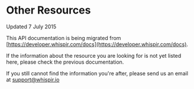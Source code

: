 # Other Resources

<aside class="notice">
	Updated 7 July 2015
</aside>

This API documentation is being migrated from [https://developer.whispir.com/docs](https://developer.whispir.com/docs).

If the information about the resource you are looking for is not yet listed here, please check the previous documentation.

If you still cannot find the information you're after, please send us an email at [support@whispir.io](mailto:support@whispir.io)